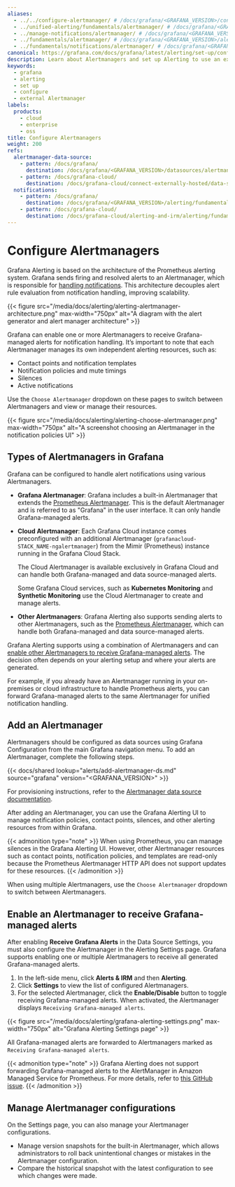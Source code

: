 ```yaml
---
aliases:
  - ../../configure-alertmanager/ # /docs/grafana/<GRAFANA_VERSION>/configure-alertmanager/
  - ../unified-alerting/fundamentals/alertmanager/ # /docs/grafana/<GRAFANA_VERSION>/alerting/unified-alerting/fundamentals/alertmanager/
  - ../manage-notifications/alertmanager/ # /docs/grafana/<GRAFANA_VERSION>/alerting/manage-notifications/alertmanager/
  - ../fundamentals/alertmanager/ # /docs/grafana/<GRAFANA_VERSION>/alerting/fundamentals/alertmanager/
  - ../fundamentals/notifications/alertmanager/ # /docs/grafana/<GRAFANA_VERSION>/alerting/fundamentals/notifications/alertmanager
canonical: https://grafana.com/docs/grafana/latest/alerting/set-up/configure-alertmanager/
description: Learn about Alertmanagers and set up Alerting to use an external Alertmanager
keywords:
  - grafana
  - alerting
  - set up
  - configure
  - external Alertmanager
labels:
  products:
    - cloud
    - enterprise
    - oss
title: Configure Alertmanagers
weight: 200
refs:
  alertmanager-data-source:
    - pattern: /docs/grafana/
      destination: /docs/grafana/<GRAFANA_VERSION>/datasources/alertmanager/
    - pattern: /docs/grafana-cloud/
      destination: /docs/grafana-cloud/connect-externally-hosted/data-sources/alertmanager/
  notifications:
    - pattern: /docs/grafana/
      destination: /docs/grafana/<GRAFANA_VERSION>/alerting/fundamentals/notifications/
    - pattern: /docs/grafana-cloud/
      destination: /docs/grafana-cloud/alerting-and-irm/alerting/fundamentals/notifications/
---
```


# Configure Alertmanagers

Grafana Alerting is based on the architecture of the Prometheus alerting system. Grafana sends firing and resolved alerts to an Alertmanager, which is responsible for [handling notifications](ref:notifications). This architecture decouples alert rule evaluation from notification handling, improving scalability.

{{< figure src="/media/docs/alerting/alerting-alertmanager-architecture.png" max-width="750px" alt="A diagram with the alert generator and alert manager architecture" >}}

Grafana can enable one or more Alertmanagers to receive Grafana-managed alerts for notification handling. It’s important to note that each Alertmanager manages its own independent alerting resources, such as:

- Contact points and notification templates
- Notification policies and mute timings
- Silences
- Active notifications

Use the `Choose Alertmanager` dropdown on these pages to switch between Alertmanagers and view or manage their resources.

{{< figure src="/media/docs/alerting/alerting-choose-alertmanager.png" max-width="750px" alt="A screenshot choosing an Alertmanager in the notification policies UI" >}}

## Types of Alertmanagers in Grafana

Grafana can be configured to handle alert notifications using various Alertmanagers.

- **Grafana Alertmanager**: Grafana includes a built-in Alertmanager that extends the [Prometheus Alertmanager](https://prometheus.io/docs/alerting/latest/alertmanager/). This is the default Alertmanager and is referred to as "Grafana" in the user interface. It can only handle Grafana-managed alerts.

- **Cloud Alertmanager**: Each Grafana Cloud instance comes preconfigured with an additional Alertmanager (`grafanacloud-STACK_NAME-ngalertmanager`) from the Mimir (Prometheus) instance running in the Grafana Cloud Stack.

  The Cloud Alertmanager is available exclusively in Grafana Cloud and can handle both Grafana-managed and data source-managed alerts.

  Some Grafana Cloud services, such as **Kubernetes Monitoring** and **Synthetic Monitoring** use the Cloud Alertmanager to create and manage alerts.

- **Other Alertmanagers**: Grafana Alerting also supports sending alerts to other Alertmanagers, such as the [Prometheus Alertmanager](https://prometheus.io/docs/alerting/latest/alertmanager/), which can handle both Grafana-managed and data source-managed alerts.

Grafana Alerting supports using a combination of Alertmanagers and can [enable other Alertmanagers to receive Grafana-managed alerts](#enable-an-alertmanager-to-receive-grafana-managed-alerts). The decision often depends on your alerting setup and where your alerts are generated.

For example, if you already have an Alertmanager running in your on-premises or cloud infrastructure to handle Prometheus alerts, you can forward Grafana-managed alerts to the same Alertmanager for unified notification handling.

## Add an Alertmanager

Alertmanagers should be configured as data sources using Grafana Configuration from the main Grafana navigation menu. To add an Alertmanager, complete the following steps.

{{< docs/shared lookup="alerts/add-alertmanager-ds.md" source="grafana" version="<GRAFANA_VERSION>" >}}

For provisioning instructions, refer to the [Alertmanager data source documentation](ref:alertmanager-data-source).

After adding an Alertmanager, you can use the Grafana Alerting UI to manage notification policies, contact points, silences, and other alerting resources from within Grafana.

{{< admonition type="note" >}}
When using Prometheus, you can manage silences in the Grafana Alerting UI. However, other Alertmanager resources such as contact points, notification policies, and templates are read-only because the Prometheus Alertmanager HTTP API does not support updates for these resources.
{{< /admonition >}}

When using multiple Alertmanagers, use the `Choose Alertmanager` dropdown to switch between Alertmanagers.

## Enable an Alertmanager to receive Grafana-managed alerts

After enabling **Receive Grafana Alerts** in the Data Source Settings, you must also configure the Alertmanager in the Alerting Settings page. Grafana supports enabling one or multiple Alertmanagers to receive all generated Grafana-managed alerts.

1. In the left-side menu, click **Alerts & IRM** and then **Alerting**.
1. Click **Settings** to view the list of configured Alertmanagers.
1. For the selected Alertmanager, click the **Enable/Disable** button to toggle receiving Grafana-managed alerts. When activated, the Alertmanager displays `Receiving Grafana-managed alerts`.

{{< figure src="/media/docs/alerting/grafana-alerting-settings.png" max-width="750px" alt="Grafana Alerting Settings page" >}}

All Grafana-managed alerts are forwarded to Alertmanagers marked as `Receiving Grafana-managed alerts`.

{{< admonition type="note" >}}
Grafana Alerting does not support forwarding Grafana-managed alerts to the AlertManager in Amazon Managed Service for Prometheus. For more details, refer to [this GitHub issue](https://github.com/grafana/grafana/issues/64064).
{{< /admonition >}}

## Manage Alertmanager configurations

On the Settings page, you can also manage your Alertmanager configurations.

- Manage version snapshots for the built-in Alertmanager, which allows administrators to roll back unintentional changes or mistakes in the Alertmanager configuration.
- Compare the historical snapshot with the latest configuration to see which changes were made.
